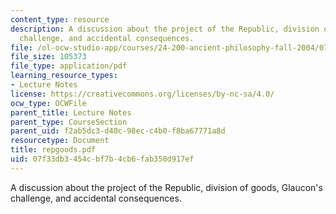 ```yaml
---
content_type: resource
description: A discussion about the project of the Republic, division of goods, Glaucon's
  challenge, and accidental consequences.
file: /ol-ocw-studio-app/courses/24-200-ancient-philosophy-fall-2004/07f33db3454cbf7b4cb6fab350d917ef_repgoods.pdf
file_size: 105373
file_type: application/pdf
learning_resource_types:
- Lecture Notes
license: https://creativecommons.org/licenses/by-nc-sa/4.0/
ocw_type: OCWFile
parent_title: Lecture Notes
parent_type: CourseSection
parent_uid: f2ab5dc3-d40c-98ec-c4b0-f8ba67771a8d
resourcetype: Document
title: repgoods.pdf
uid: 07f33db3-454c-bf7b-4cb6-fab350d917ef
---
```

A discussion about the project of the Republic, division of goods, Glaucon's challenge, and accidental consequences.